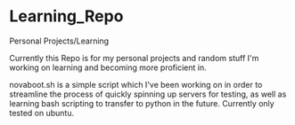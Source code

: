 Learning_Repo
=============

Personal Projects/Learning

Currently this Repo is for my personal projects and random stuff I'm working on learning and becoming more proficient in.

novaboot.sh is a simple script which I've been working on in order to streamline the process of quickly spinning up servers for testing, as well as learning bash scripting to transfer to python in the future. Currently only tested on ubuntu.
